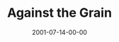 ---
layout: message
category: message
series: "Counter-Cultural"
title: "Against the Grain"
date: 2001-07-14-00-00
message_id: 324
---